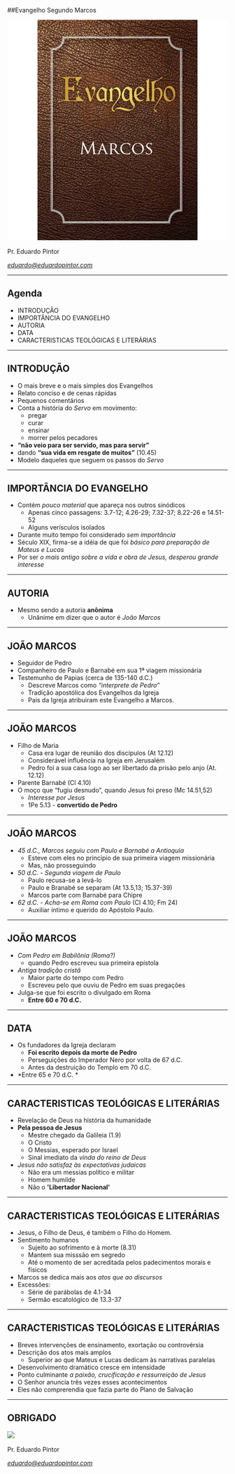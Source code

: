 <!--

WARNING!! DON'T EDIT THE FILE README.md on the root of the project, that one is a GENERATED FILE!

You should just edit the source file at src/README.md - the one which stars with ## O Evangelho segundo Marcos

-->

##Evangelho Segundo Marcos

<img src="img/EVANGELHOMARCOSPOCKET.jpg" class="logo" />

Pr. Eduardo Pintor

*eduardo@eduardopintor.com*

---

## Agenda

  - INTRODU&Ccedil;&Atilde;O
  - IMPORT&Acirc;NCIA DO EVANGELHO
  - AUTORIA
  - DATA
  - CARACTERISTICAS TEOL&Oacute;GICAS E LITER&Aacute;RIAS

---

## INTRODU&Ccedil;&Atilde;O
  - O mais breve e o mais simples dos Evangelhos
  - Relato conciso e de cenas r&aacute;pidas
  - Pequenos coment&aacute;rios
  - Conta a hist&oacute;ria do *Servo* em movimento:
    - pregar
    - curar
    - ensinar
    - morrer pelos pecadores
  - **&ldquo;n&atilde;o veio para ser servido, mas para servir&rdquo;**
  - dando **&ldquo;sua vida em resgate de muitos&rdquo;** (10.45)
  - Modelo daqueles que seguem os passos do *Servo*

---

## IMPORT&Acirc;NCIA DO EVANGELHO

- Cont&eacute;m *pouco material* que apare&ccedil;a nos outros sin&oacute;dicos
  - Apenas cinco passagens: 3.7-12; 4.26-29; 7.32-37; 8.22-26 e 14.51-52
  - Alguns ver&iacute;sculos isolados
- Durante muito tempo foi considerado *sem import&acirc;ncia*
- S&eacute;culo XIX, firma-se a id&eacute;ia de que foi *b&aacute;sico para prepara&ccedil;&atilde;o de Mateus e Lucas*
- Por ser *o mais antigo sobre a vida e obra de Jesus, desperou grande interesse*

---

## AUTORIA

- Mesmo sendo a autoria **an&ocirc;nima**
  - Un&acirc;nime em dizer que o autor &eacute; *Jo&atilde;o Marcos*

----

## JO&Atilde;O MARCOS

- Seguidor de Pedro
- Companheiro de Paulo e Barnab&eacute; em sua 1&ordf; viagem mission&aacute;ria
- Testemunho de Papias (cerca de 135-140 d.C.)
  - Descreve Marcos como *&ldquo;interprete de Pedro&rdquo;*
  - Tradi&ccedil;&atilde;o apost&oacute;lica dos Evangelhos da Igreja
  - Pais da Igreja atribuiram este Evangelho a Marcos.

----

## JO&Atilde;O MARCOS

- Filho de Maria
  - Casa era lugar de reuni&atilde;o dos disc&iacute;pulos (At 12.12)
  - Consider&aacute;vel influ&ecirc;ncia na Igreja em Jerusal&eacute;m
  - Pedro foi a sua casa logo ao ser libertado da pris&atilde;o pelo anjo (At. 12.12)
- Parente Barnab&eacute; (Cl 4.10)
- O mo&ccedil;o que &ldquo;fugiu desnudo&rdquo;, quando Jesus foi preso (Mc 14.51,52)
  - *Interesse por Jesus*
  - 1Pe 5.13 - **convertido de Pedro**

----

## JO&Atilde;O MARCOS

- *45 d.C., Marcos seguiu com Paulo e Barnab&eacute; a Antioquia*
  - Esteve com eles no princ&iacute;pio de sua primeira viagem mission&aacute;ria
  - Mas, n&atilde;o prosseguindo
- *50 d.C. - Segunda viagem de Paulo*
  - Paulo recusa-se a lev&aacute;-lo
  - Paulo e Branab&eacute; se separam  (At 13.5,13; 15.37-39)
  - Marcos parte com Barnab&eacute; para Chipre
- *62 d.C. - Acha-se em Roma com Paulo* (Cl 4.10; Fm 24)
  - Auxiliar &iacute;ntimo e querido do Ap&oacute;stolo Paulo. 

----

## JO&Atilde;O MARCOS
- *Com Pedro em Babil&ocirc;nia (Roma?)*
  - quando Pedro escreveu sua primeira ep&iacute;stola
- *Antiga tradi&ccedil;&atilde;o crist&atilde;*
  - Maior parte do tempo com Pedro
  - Escreveu pelo que ouviu de Pedro em suas prega&ccedil;&otilde;es
- Julga-se que foi escrito o divulgado em Roma
  - **Entre 60 e 70 d.C.**

---

## DATA

- Os fundadores da Igreja declaram
  - **Foi escrito depois da morte de Pedro**
  - Persegui&ccedil;&otilde;es do Imperador Nero por volta de 67 d.C.
  - Antes da destrui&ccedil;&atilde;o do Templo em 70 d.C.
- *Entre 65 e 70 d.C. *

---

## CARACTERISTICAS TEOL&Oacute;GICAS E LITER&Aacute;RIAS

- Revela&ccedil;&atilde;o de Deus na hist&oacute;ria da humanidade
- **Pela pessoa de Jesus**
  - Mestre chegado da Galileia (1.9)
  - O Cristo
  - O Messias, esperado por Israel
  - Sinal imediato da *vinda do reino de Deus*
- *Jesus n&atilde;o satisfaz &agrave;s expectativas judaicas*
  - N&atilde;o era um messias pol&iacute;tico e militar
  - Homem humilde
  - N&atilde;o o **'Libertador Nacional'**

----

## CARACTERISTICAS TEOL&Oacute;GICAS E LITER&Aacute;RIAS

- Jesus, o Filho de Deus, &eacute; tamb&eacute;m o Filho do Homem.
- Sentimento humanos
  - Sujeito ao sofrimento e &agrave; morte (8.31)
  - Mantem sua misss&atilde;o em segredo
  - At&eacute; o momento de ser acreditada pelos padecimentos morais e f&iacute;sicos
- Marcos se dedica mais aos *atos que ao discursos*
- Excess&otilde;es:
  - S&eacute;rie de par&aacute;bolas de 4.1-34 
  - Serm&atilde;o escatol&oacute;gico de 13.3-37

----

## CARACTERISTICAS TEOL&Oacute;GICAS E LITER&Aacute;RIAS

- Breves interven&ccedil;&otilde;es de ensinamento, exorta&ccedil;&atilde;o ou controv&eacute;rsia
- Descri&ccedil;&atilde;o dos atos mais amplos
  - Superior ao que Mateus e Lucas dedicam &agrave;s narrativas paralelas
- Desenvolvimento dram&aacute;tico cresce em intensidade
- Ponto culminante *a paix&atilde;o, crucifica&ccedil;&atilde;o e ressurrei&ccedil;&atilde;o de Jesus*
- O Senhor anuncia tr&ecirc;s vezes esses acontecimentos
 - Eles n&atilde;o comprerendia que fazia parte do Plano de Salva&ccedil;&atilde;o

---

## OBRIGADO

<img src="img/the-four-gospels.jpg" class="logo" />

Pr. Eduardo Pintor

*eduardo@eduardopintor.com*
